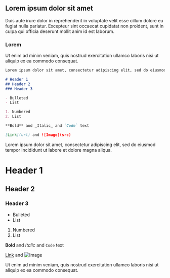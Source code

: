 ## Lorem ipsum dolor sit amet

Duis aute irure dolor in reprehenderit in voluptate velit esse cillum dolore eu fugiat nulla pariatur. Excepteur sint occaecat cupidatat non proident, sunt in culpa qui officia deserunt mollit anim id est laborum.

### Lorem

Ut enim ad minim veniam, quis nostrud exercitation ullamco laboris nisi ut aliquip ex ea commodo consequat. 

```markdown
Lorem ipsum dolor sit amet, consectetur adipiscing elit, sed do eiusmod tempor incididunt ut labore et dolore magna aliqua.

# Header 1
## Header 2
### Header 3

- Bulleted
- List

1. Numbered
2. List

**Bold** and _Italic_ and `Code` text

[Link](url) and ![Image](src)
```

Lorem ipsum dolor sit amet, consectetur adipiscing elit, sed do eiusmod tempor incididunt ut labore et dolore magna aliqua.

# Header 1
## Header 2
### Header 3

- Bulleted
- List

1. Numbered
2. List

**Bold** and _Italic_ and `Code` text

[Link](url) and ![Image](src)

Ut enim ad minim veniam, quis nostrud exercitation ullamco laboris nisi ut aliquip ex ea commodo consequat. 

